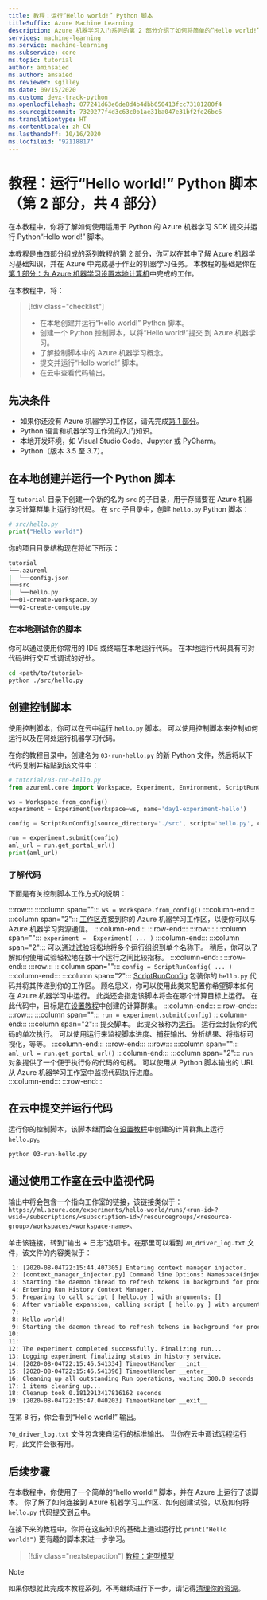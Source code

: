```yaml
---
title: 教程：运行“Hello world!” Python 脚本
titleSuffix: Azure Machine Learning
description: Azure 机器学习入门系列的第 2 部分介绍了如何将简单的“Hello world!” Python 脚本提交到云中。
services: machine-learning
ms.service: machine-learning
ms.subservice: core
ms.topic: tutorial
author: aminsaied
ms.author: amsaied
ms.reviewer: sgilley
ms.date: 09/15/2020
ms.custom: devx-track-python
ms.openlocfilehash: 077241d63e6de8d4b4dbb650413fcc73181280f4
ms.sourcegitcommit: 7320277f4d3c63c0b1ae31ba047e31bf2fe26bc6
ms.translationtype: HT
ms.contentlocale: zh-CN
ms.lasthandoff: 10/16/2020
ms.locfileid: "92118817"
---
```

# <a name="tutorial-run-a-hello-world-python-script-part-2-of-4"></a>教程：运行“Hello world!” Python 脚本（第 2 部分，共 4 部分）

在本教程中，你将了解如何使用适用于 Python 的 Azure 机器学习 SDK 提交并运行 Python“Hello world!” 脚本。

本教程是由四部分组成的系列教程的第 2 部分，你可以在其中了解 Azure 机器学习基础知识，并在 Azure 中完成基于作业的机器学习任务。 本教程的基础是你在[第 1 部分：为 Azure 机器学习设置本地计算机](tutorial-1st-experiment-sdk-setup-local.md)中完成的工作。

在本教程中，将：

> [!div class="checklist"]
> * 在本地创建并运行“Hello world!” Python 脚本。
> * 创建一个 Python 控制脚本，以将“Hello world!”提交 到 Azure 机器学习。
> * 了解控制脚本中的 Azure 机器学习概念。
> * 提交并运行“Hello world!” 脚本。
> * 在云中查看代码输出。

## <a name="prerequisites"></a>先决条件

- 如果你还没有 Azure 机器学习工作区，请先完成[第 1 部分](tutorial-1st-experiment-sdk-setup-local.md)。
- Python 语言和机器学习工作流的入门知识。
- 本地开发环境，如 Visual Studio Code、Jupyter 或 PyCharm。
- Python（版本 3.5 至 3.7）。

## <a name="create-and-run-a-python-script-locally"></a>在本地创建并运行一个 Python 脚本

在 `tutorial` 目录下创建一个新的名为 `src` 的子目录，用于存储要在 Azure 机器学习计算群集上运行的代码。 在 `src` 子目录中，创建 `hello.py` Python 脚本：

```python
# src/hello.py
print("Hello world!")
```

你的项目目录结构现在将如下所示：

```Bash
tutorial
└──.azureml
|  └──config.json
└──src
|  └──hello.py
└──01-create-workspace.py
└──02-create-compute.py
```

### <a name="test-your-script-locally"></a>在本地测试你的脚本

你可以通过使用你常用的 IDE 或终端在本地运行代码。 在本地运行代码具有可对代码进行交互式调试的好处。

```bash
cd <path/to/tutorial>
python ./src/hello.py
```

## <a name="create-a-control-script"></a>创建控制脚本

使用控制脚本，你可以在云中运行 `hello.py` 脚本。 可以使用控制脚本来控制如何运行以及在何处运行机器学习代码。  

在你的教程目录中，创建名为 `03-run-hello.py` 的新 Python 文件，然后将以下代码复制并粘贴到该文件中：

```python
# tutorial/03-run-hello.py
from azureml.core import Workspace, Experiment, Environment, ScriptRunConfig

ws = Workspace.from_config()
experiment = Experiment(workspace=ws, name='day1-experiment-hello')

config = ScriptRunConfig(source_directory='./src', script='hello.py', compute_target='cpu-cluster')

run = experiment.submit(config)
aml_url = run.get_portal_url()
print(aml_url)
```

### <a name="understand-the-code"></a>了解代码

下面是有关控制脚本工作方式的说明：

:::row:::
   :::column span="":::
      `ws = Workspace.from_config()`
   :::column-end:::
   :::column span="2":::
      [工作区](https://docs.microsoft.com/python/api/azureml-core/azureml.core.workspace.workspace?view=azure-ml-py&preserve-view=true)连接到你的 Azure 机器学习工作区，以便你可以与 Azure 机器学习资源通信。
   :::column-end:::
:::row-end:::
:::row:::
   :::column span="":::
      `experiment =  Experiment( ... )`
   :::column-end:::
   :::column span="2":::
      可以通过[试验](https://docs.microsoft.com/python/api/azureml-core/azureml.core.experiment.experiment?view=azure-ml-py&preserve-view=true)轻松地将多个运行组织到单个名称下。 稍后，你可以了解如何使用试验轻松地在数十个运行之间比较指标。
   :::column-end:::
:::row-end:::
:::row:::
   :::column span="":::
      `config = ScriptRunConfig( ... )` 
   :::column-end:::
   :::column span="2":::
      [ScriptRunConfig](https://docs.microsoft.com/python/api/azureml-core/azureml.core.scriptrunconfig?view=azure-ml-py&preserve-view=true) 包装你的 `hello.py` 代码并将其传递到你的工作区。 顾名思义，你可以使用此类来配置你希望脚本如何在 Azure 机器学习中运行。   此类还会指定该脚本将会在哪个计算目标上运行。 在此代码中，目标是在[设置教程](tutorial-1st-experiment-sdk-setup-local.md)中创建的计算群集。
   :::column-end:::
:::row-end:::
:::row:::
   :::column span="":::
      `run = experiment.submit(config)`
   :::column-end:::
   :::column span="2":::
       提交脚本。 此提交被称为[运行](https://docs.microsoft.com/python/api/azureml-core/azureml.core.run%28class%29?view=azure-ml-py&preserve-view=true)。 运行会封装你的代码的单次执行。 可以使用运行来监视脚本进度、捕获输出、分析结果、将指标可视化，等等。
   :::column-end:::
:::row-end:::
:::row:::
   :::column span="":::
      `aml_url = run.get_portal_url()` 
   :::column-end:::
   :::column span="2":::
        `run` 对象提供了一个便于执行你的代码的句柄。 可以使用从 Python 脚本输出的 URL 从 Azure 机器学习工作室中监视代码执行进度。  
   :::column-end:::
:::row-end:::

## <a name="submit-and-run-your-code-in-the-cloud"></a>在云中提交并运行代码

运行你的控制脚本，该脚本继而会在[设置教程](tutorial-1st-experiment-sdk-setup-local.md)中创建的计算群集上运行 `hello.py`。

```bash
python 03-run-hello.py
```

## <a name="monitor-your-code-in-the-cloud-by-using-the-studio"></a>通过使用工作室在云中监视代码

输出中将会包含一个指向工作室的链接，该链接类似于：`https://ml.azure.com/experiments/hello-world/runs/<run-id>?wsid=/subscriptions/<subscription-id>/resourcegroups/<resource-group>/workspaces/<workspace-name>`。

单击该链接，转到“输出 + 日志”选项卡。在那里可以看到 `70_driver_log.txt` 文件，该文件的内容类似于：

```txt
 1: [2020-08-04T22:15:44.407305] Entering context manager injector.
 2: [context_manager_injector.py] Command line Options: Namespace(inject=['ProjectPythonPath:context_managers.ProjectPythonPath', 'RunHistory:context_managers.RunHistory', 'TrackUserError:context_managers.TrackUserError', 'UserExceptions:context_managers.UserExceptions'], invocation=['hello.py'])
 3: Starting the daemon thread to refresh tokens in background for process with pid = 31263
 4: Entering Run History Context Manager.
 5: Preparing to call script [ hello.py ] with arguments: []
 6: After variable expansion, calling script [ hello.py ] with arguments: []
 7:
 8: Hello world!
 9: Starting the daemon thread to refresh tokens in background for process with pid = 31263
10:
11:
12: The experiment completed successfully. Finalizing run...
13: Logging experiment finalizing status in history service.
14: [2020-08-04T22:15:46.541334] TimeoutHandler __init__
15: [2020-08-04T22:15:46.541396] TimeoutHandler __enter__
16: Cleaning up all outstanding Run operations, waiting 300.0 seconds
17: 1 items cleaning up...
18: Cleanup took 0.1812913417816162 seconds
19: [2020-08-04T22:15:47.040203] TimeoutHandler __exit__
```

在第 8 行，你会看到“Hello world!” 输出。

`70_driver_log.txt` 文件包含来自运行的标准输出。 当你在云中调试远程运行时，此文件会很有用。

## <a name="next-steps"></a>后续步骤

在本教程中，你使用了一个简单的“hello world!” 脚本，并在 Azure 上运行了该脚本。 你了解了如何连接到 Azure 机器学习工作区、如何创建试验，以及如何将 `hello.py` 代码提交到云中。

在接下来的教程中，你将在这些知识的基础上通过运行比 `print("Hello world!")` 更有趣的脚本来进一步学习。

> [!div class="nextstepaction"]
> [教程：定型模型](tutorial-1st-experiment-sdk-train.md)

>[!NOTE] 
> 如果你想就此完成本教程系列，不再继续进行下一步，请记得[清理你的资源](tutorial-1st-experiment-bring-data.md#clean-up-resources)。
